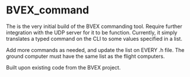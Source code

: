 # BVEX_command
The is the very initial build of the BVEX commanding tool. Require further integration with the UDP server for it to be function. Currently, it simply translates a typed command on the CLI to some values specified in a list.

Add more commands as needed, and update the list on EVERY .h file. The ground computer must have the same list as the flight computers.

Built upon existing code from the BVEX project.

